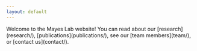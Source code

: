 ```yaml
---
layout: default
---
```


<div class="lead pretty-links">
  Welcome to the Mayes Lab website!  You can read about our 
  [research](research/), [publications](publications/), see our 
  [team members](team/), or [contact us](contact/). 
</div>
